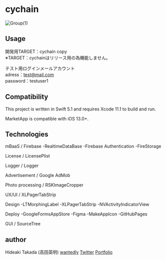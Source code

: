 # cychain
![Group(1)](https://user-images.githubusercontent.com/56917581/75443708-547a5280-59a5-11ea-9abd-8e2095d6159c.png)


## Usage
開発用TARGET：cychain copy  
※TARGET：cychainはリリース用の為機能しません。  

テスト用ログインメールアカウント  
adress：test@mail.com  
password：testuser1  

## Compatibility

This project is written in Swift 5.1 and requires Xcode 11.1 to build and run.

MarketApp is compatible with iOS 13.0+.


## Technologies

mBaaS / Firebase
-RealtimeDataBase
-Firebase Authentication
-FireStorage

License / LicensePlist

Logger / Logger

Advertisement / Google AdMob

Photo processing / RSKImageCropper

UX/UI / XLPagerTabStrip

Design
-LTMorphingLabel 
-XLPagerTabStrip
-NVActivityIndicatorView

Deploy
-GoogleFormsAppStore
-Figma
-MakeAppIcon
-GitHubPages

GUI / SourceTree


## author
Hideaki Takada (高田英明)
[wantedly](https://www.wantedly.com/user/profile/edit)
[Twitter](https://twitter.com/HideakiTakada/)
[Portfolio](https://takadahideaki.github.io/Portfolio.github.io/)

